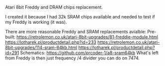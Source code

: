Atari 8bit Freddy and DRAM chips replacement.

I created it because I had 32k SRAM chips available and needed to test if my Freddy is working (it was).

There are more reasonable Freddy and SRAM replacements avialble:
Pre-built:
https://retrolemon.co.uk/atari-8bit-upgrades/81-freddie-module.html
https://lotharek.pl/productdetail.php?id=233
https://retrolemon.co.uk/atari-8bit-upgrades/114-sram-64kb.html
https://lotharek.pl/productdetail.php?id=291
Schematics:
https://github.com/prcoder-1/a8-sram64kb
What's left from Freddy is then just frequency /4 divider you can do on 7474.
